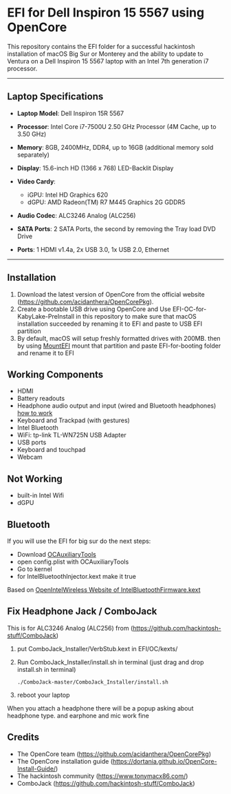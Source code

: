 # EFI for Dell Inspiron 15 5567 using OpenCore

This repository contains the EFI folder for a successful hackintosh installation of macOS Big Sur or Monterey and the ability to update to Ventura on a Dell Inspiron 15 5567 laptop with an Intel 7th generation i7 processor.

___

## Laptop Specifications

- **Laptop Model**: Dell Inspiron 15R 5567

- **Processor**: Intel Core i7-7500U 2.50 GHz Processor (4M Cache, up to 3.50 GHz)

- **Memory**: 8GB, 2400MHz, DDR4, up to 16GB (additional memory sold separately)

- **Display**: 15.6-inch HD (1366 x 768) LED-Backlit Display

- **Video Cardy**:
  - iGPU: Intel HD Graphics 620
  - dGPU: AMD Radeon(TM) R7 M445 Graphics 2G GDDR5

- **Audio Codec**: ALC3246 Analog (ALC256)

- **SATA Ports**: 2 SATA Ports, the second by removing the Tray load DVD Drive

- **Ports**: 1 HDMI v1.4a, 2x USB 3.0, 1x USB 2.0, Ethernet

___

## Installation

1. Download the latest version of OpenCore from the official website (<https://github.com/acidanthera/OpenCorePkg>).
1. Create a bootable USB drive using OpenCore and Use EFI-OC-for-KabyLake-PreInstall in this repository to make sure that macOS installation succeeded by renaming it to EFI and paste to USB EFI partition
1. By default, macOS will setup freshly formatted drives with 200MB. then by using <a href="https://github.com/corpnewt/MountEFI">MountEFI</a> mount that partition and paste EFI-for-booting folder and rename it to EFI


## Working Components

- HDMI
- Battery readouts
- Headphone audio output and input (wired and Bluetooth headphones) [how to work](#)
- Keyboard and Trackpad (with gestures)
- Intel Bluetooth
- WiFi: tp-link TL-WN725N USB Adapter
- USB ports
- Keyboard and touchpad
- Webcam

## Not Working

- built-in Intel Wifi 
- dGPU

## Bluetooth

If you will use the EFI for big sur do the next steps:

- Download [OCAuxiliaryTools](https://github.com/ic005k/OCAuxiliaryTools)
- open config.plist with OCAuxiliaryTools
- Go to kernel 
- for IntelBluetoothInjector.kext make it true

Based on [OpenIntelWireless Website of IntelBluetoothFirmware.kext ](https://openintelwireless.github.io/IntelBluetoothFirmware/FAQ.html#what-additional-steps-should-i-do-to-make-bluetooth-work-on-macos-monterey-and-newer)


## Fix Headphone Jack / ComboJack

This is for ALC3246 Analog (ALC256) from (https://github.com/hackintosh-stuff/ComboJack)

1. put ComboJack_Installer/VerbStub.kext in EFI/OC/kexts/
1. Run ComboJack_Installer/install.sh in terminal (just drag and drop install.sh in terminal)

    ```
    ./ComboJack-master/ComboJack_Installer/install.sh 
    ```

1. reboot your laptop

When you attach a headphone there will be a popup asking about headphone type. and earphone and mic work fine

## Credits

- The OpenCore team (https://github.com/acidanthera/OpenCorePkg)
- The OpenCore installation guide (https://dortania.github.io/OpenCore-Install-Guide/)
- The hackintosh community (https://www.tonymacx86.com/)
- ComboJack (https://github.com/hackintosh-stuff/ComboJack)
